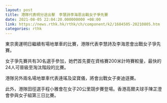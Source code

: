 ```yaml
---
layout: post
title: 港隊代表明分途出擊　李慧詩李海恩出戰女子爭先賽
date: 2021-08-05 22:04:20.000000000 +08:00
link: https://news.rthk.hk/rthk/ch/component/k2/1604505-20210805.htm
categories: rthk
---
```


東京奧運明日繼續有場地單車的比賽，港隊代表李慧詩及李海恩會出戰女子爭先賽。

女子爭先賽共有30名選手參加，她們首先要在資格賽200米計時賽較量，最快的24人可晉級至淘汰階段的比賽。

港隊另外兩名場地單車代表逄瑤及梁寶儀，將會出戰女子麥迪遜賽。

此外，港隊田徑選手程小雅會在女子20公里競步賽登場。香港高爾夫球手陳芷澄會參與女子組第三日比賽。
